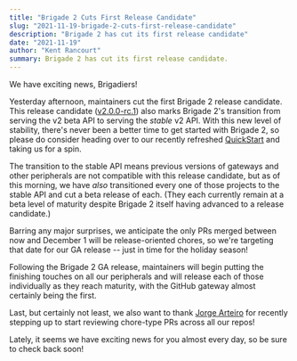 ```yaml
---
title: "Brigade 2 Cuts First Release Candidate"
slug: "2021-11-19-brigade-2-cuts-first-release-candidate"
description: "Brigade 2 has cut its first release candidate"
date: "2021-11-19"
author: "Kent Rancourt"
summary: Brigade 2 has cut its first release candidate.
---
```


We have exciting news, Brigadiers!

Yesterday afternoon, maintainers cut the first Brigade 2 release candidate. This release candidate ([v2.0.0-rc.1](https://github.com/brigadecore/brigade/releases/tag/v2.0.0-rc.1)) also marks Brigade 2's transition from serving the v2 beta API to serving the _stable_ v2 API. With this new level of stability, there's never been a better time to get started with Brigade 2, so please do consider heading over to our recently refreshed [QuickStart](https://v2--brigade-docs.netlify.app/intro/quickstart/) and taking us for a spin.

The transition to the stable API means previous versions of gateways and other peripherals are not compatible with this release candidate, but as of this morning, we have _also_ transitioned every one of those projects to the stable API and cut a beta release of each. (They each currently remain at a beta level of maturity despite Brigade 2 itself having advanced to a release candidate.)

Barring any major surprises, we anticipate the only PRs merged between now and December 1 will be release-oriented chores, so we're targeting that date for our GA release -- just in time for the holiday season!

Following the Brigade 2 GA release, maintainers will begin putting the finishing touches on all our peripherals and will release each of those individually as they reach maturity, with the GitHub gateway almost certainly being the first.

Last, but certainly not least, we also want to thank [Jorge Arteiro](https://github.com/jorgearteiro) for recently stepping up to start reviewing chore-type PRs across all our repos!

Lately, it seems we have exciting news for you almost every day, so be sure to check back soon!
